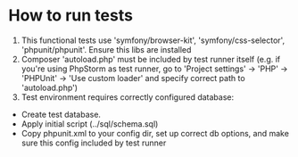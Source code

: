 How to run tests
================

1.  This functional tests use 'symfony/browser-kit', 'symfony/css-selector', 'phpunit/phpunit'. 
Ensure this libs are installed
2.  Composer 'autoload.php' must be included by test runner itself (e.g. if you're using PhpStorm as test runner, 
go to 'Project settings' -> 'PHP' -> 'PHPUnit' -> 'Use custom loader' and specify correct path to 'autoload.php')
3.  Test environment requires correctly configured database:
* Create test database.
* Apply initial script (../sql/schema.sql)
* Copy phpunit.xml to your config dir, set up correct db options, 
and make sure this config included by test runner